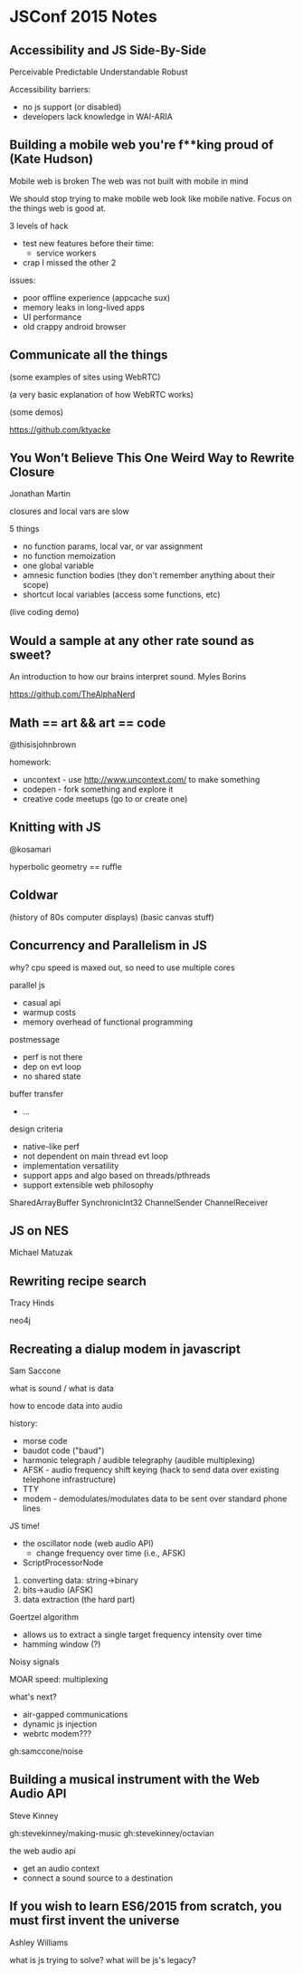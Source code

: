 # JSConf 2015 Notes


## Accessibility and JS Side-By-Side

Perceivable
Predictable
Understandable
Robust

Accessibility barriers:
- no js support (or disabled)
- developers lack knowledge in WAI-ARIA


## Building a mobile web you're f**king proud of (Kate Hudson)

Mobile web is broken
The web was not built with mobile in mind

We should stop trying to make mobile web look like mobile native. Focus on the things web is good at.

3 levels of hack
- test new features before their time:
  + service workers
- crap I missed the other 2

issues:
- poor offline experience (appcache sux)
- memory leaks in long-lived apps
- UI performance
- old crappy android browser


## Communicate all the things

(some examples of sites using WebRTC)

(a very basic explanation of how WebRTC works)

(some demos)

https://github.com/ktyacke


## You Won’t Believe This One Weird Way to Rewrite Closure
Jonathan Martin

closures and local vars are slow

5 things
- no function params, local var, or var assignment
- no function memoization
- one global variable
- amnesic function bodies (they don't remember anything about their scope)
- shortcut local variables (access some functions, etc)

(live coding demo)


## Would a sample at any other rate sound as sweet?
An introduction to how our brains interpret sound. Myles Borins

https://github.com/TheAlphaNerd


## Math == art && art == code

@thisisjohnbrown

homework:
- uncontext - use http://www.uncontext.com/ to make something
- codepen - fork something and explore it
- creative code meetups (go to or create one)


## Knitting with JS

@kosamari

hyperbolic geometry == ruffle


## Coldwar

(history of 80s computer displays)
(basic canvas stuff)


## Concurrency and Parallelism in JS

why? cpu speed is maxed out, so need to use multiple cores


parallel js
- casual api
- warmup costs
- memory overhead of functional programming

postmessage
- perf is not there
- dep on evt loop
- no shared state

buffer transfer
- ...

design criteria
- native-like perf
- not dependent on main thread evt loop
- implementation versatility
- support apps and algo based on threads/pthreads
- support extensible web philosophy


SharedArrayBuffer
SynchronicInt32
ChannelSender
ChannelReceiver


## JS on NES

Michael Matuzak


## Rewriting recipe search

Tracy Hinds

neo4j


## Recreating a dialup modem in javascript

Sam Saccone

what is sound / what is data

how to encode data into audio

history:
- morse code
- baudot code ("baud")
- harmonic telegraph / audible telegraphy (audible multiplexing)
- AFSK - audio frequency shift keying (hack to send data over existing telephone infrastructure)
- TTY
- modem - demodulates/modulates data to be sent over standard phone lines

JS time!
- the oscillator node (web audio API)
  + change frequency over time (i.e., AFSK)
- ScriptProcessorNode

1. converting data: string->binary
2. bits->audio (AFSK)
3. data extraction (the hard part)

Goertzel algorithm
- allows us to extract a single target frequency intensity over time
- hamming window (?)

Noisy signals

MOAR speed: multiplexing

what's next?
- air-gapped communications
- dynamic js injection
- webrtc modem???

gh:samccone/noise


## Building a musical instrument with the Web Audio API

Steve Kinney

gh:stevekinney/making-music
gh:stevekinney/octavian

the web audio api
- get an audio context
- connect a sound source to a destination


## If you wish to learn ES6/2015 from scratch, you must first invent the universe

Ashley Williams

what is js trying to solve?
what will be js's legacy?
